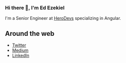 ### Hi there 👋, I'm Ed Ezekiel

I'm a Senior Engineer at [HeroDevs](https://www.herodevs.com/) specializing in Angular.

## Around the web

- [Twitter](https://twitter.com/EdwardAEzekiel)
- [Medium](https://edezekiel.medium.com/)
- [LinkedIn](https://www.linkedin.com/in/edezekiel/)
